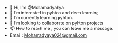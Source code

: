- 👋 Hi, I’m @Mohamadyahya
- 👀 I’m interested in pyhton and deep learning.
- 🌱 I’m currently learning pyhton.
- 💞️ I’m looking to collaborate on pyhton projects
- 📫 How to reach me , you can leave me a message.
- Email : Mohamadyaya024@gmail.com

<!---
Mohamadyahya/Mohamadyahya is a ✨ special ✨ repository because its `README.md` (this file) appears on your GitHub profile.
You can click the Preview link to take a look at your changes.
--->
